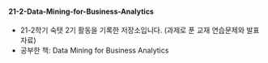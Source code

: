 #### 21-2-Data-Mining-for-Business-Analytics
- 21-2학기 숙탯 2기 활동을 기록한 저장소입니다. (과제로 푼 교재 연습문제와 발표 자료) 
- 공부한 책: Data Mining for Business Analytics
